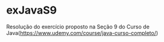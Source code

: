 # exJavaS9
Resolução do exercício proposto na Seção 9 do Curso de Java(https://www.udemy.com/course/java-curso-completo/)

